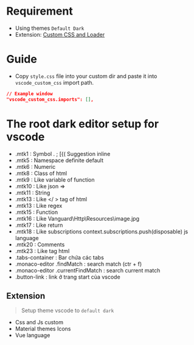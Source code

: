 # Requirement

*   Using themes `Default Dark`
*   Extension: [Custom CSS and Loader](https://marketplace.visualstudio.com/items?itemName=be5invis.vscode-custom-css)

# Guide

*   Copy `style.css` file into your custom dir and paste it into `vscode_custom_css` import path.

```Json
// Example window
"vscode_custom_css.imports": [],
```

# The root dark editor setup for vscode

*   .mtk1   : Symbol . ; [{( Suggestion inline
*   .mtk5   : Namespace definite default
*   .mtk6   : Numeric
*   .mtk8   : Class of html
*   .mtk9   : Like variable of function
*   .mtk10  : Like json =>
*   .mtk11  : String
*   .mtk13  : Like </ > tag of html
*   .mtk13  : Like regex
*   .mtk15  : Function
*   .mtk16  : Like Vanguard\Http\Resources\image.jpg
*   .mtk17  : Like return
*   .mtk18  : Like subscriptions context.subscriptions.push(disposable) js language
*   .mtk20  : Comments
*   .mtk23  : Like tag html
*   .tabs-container : Bar chứa các tabs
*   .monaco-editor .findMatch : search match (ctr + f)
*   .monaco-editor .currentFindMatch : search current match
*   .button-link : link ở trang start của vscode

## Extension

> Setup theme vscode to `default dark`

*   Css and Js custom
*   Material themes Icons
*   Vue language

